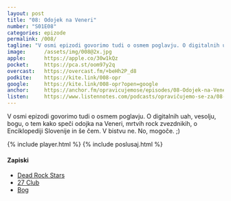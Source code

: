 ```yaml
---
layout: post
title: "08: Odojek na Veneri"
number: "S01E08"
categories: epizode
permalink: /008/
tagline: "V osmi epizodi govorimo tudi o osmem poglavju. O digitalnih uah, vesolju, bogu, o tem kako speči odojka na Veneri, mrtvih rock zvezdnikih, o Enciklopediji Slovenije in še čem."
image:		/assets/img/008@2x.jpg
apple:		https://apple.co/30w1kQz
pocket:		https://pca.st/oom97y2q
overcast:	https://overcast.fm/+beHh2P_d8
podkite:	https://kite.link/008-opr
google:		https://kite.link/008-opr?open=google
anchor:		https://anchor.fm/opravicujemose/episodes/08-Odojek-na-Veneri-----to-je-podkast--ki-ga-vodimo-Ale-Skodlar--Davorin-Pavlica-in-Gregor-Zalaznik-egva19
listen:		https://www.listennotes.com/podcasts/opravičujemo-se-za/08-odojek-na-veneri-pGUA_cX5ZHY/embed/
---
```


V osmi epizodi govorimo tudi o osmem poglavju. O digitalnih uah, vesolju, bogu, o tem kako speči odojka na Veneri, mrtvih rock zvezdnikih, o Enciklopediji Slovenije in še čem. V bistvu ne. No, mogoče. ;)

{% include player.html %}
{% include poslusaj.html %}

#### Zapiski

- [Dead Rock Stars](https://overcast.fm/itunes1386155203/dead-rock-stars)
- [27 Club](https://overcast.fm/itunes1492134933/27-club)
- [Bog](https://sl.wikipedia.org/wiki/Bog)
